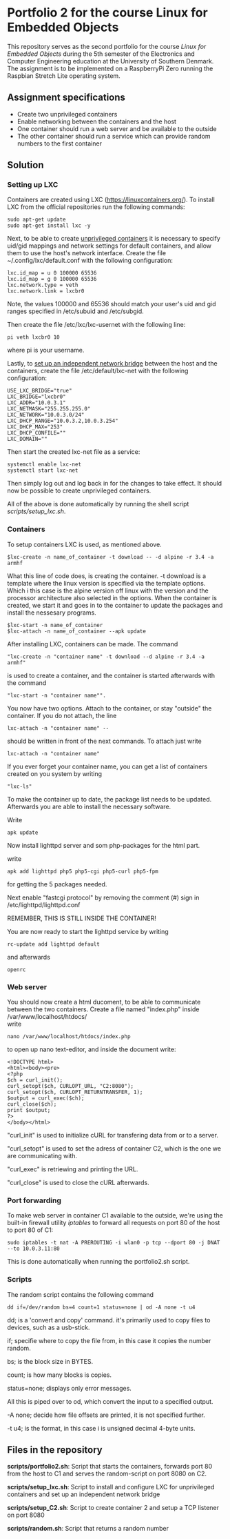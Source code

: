 # Portfolio 2 for the course Linux for Embedded Objects
This repository serves as the second portfolio for the course *Linux for Embedded Objects* during the 5th semester of the Electronics and Computer Engineering education at the University of Southern Denmark.
The assignment is to be implemented on a RaspberryPi Zero running the Raspbian Stretch Lite operating system.

## Assignment specifications
* Create two unprivileged containers
* Enable networking between the containers and the host
* One container should run a web server and be available to the outside
* The other container should run a service which can provide random numbers to the first container

## Solution

### Setting up LXC
Containers are created using LXC (https://linuxcontainers.org/). To install LXC from the official repositories run the following commands:

```
sudo apt-get update
sudo apt-get install lxc -y
```

Next, to be able to create [unprivileged containers](https://help.ubuntu.com/lts/serverguide/lxc.html) it is necessary to specify uid/gid mappings and network settings for default containers, and allow them to use the host's network interface. Create the file ~/.config/lxc/default.conf with the following configuration:

```
lxc.id_map = u 0 100000 65536
lxc.id_map = g 0 100000 65536
lxc.network.type = veth
lxc.network.link = lxcbr0
```

Note, the values 100000 and 65536 should match your user's uid and gid ranges specified in /etc/subuid and /etc/subgid.

Then create the file /etc/lxc/lxc-usernet with the following line:

```
pi veth lxcbr0 10
```

where pi is your username.

Lastly, to [set up an independent network bridge](https://wiki.debian.org/LXC/SimpleBridge) between the host and the containers, create the file /etc/default/lxc-net with the following configuration:

```
USE_LXC_BRIDGE="true"
LXC_BRIDGE="lxcbr0"
LXC_ADDR="10.0.3.1"
LXC_NETMASK="255.255.255.0"
LXC_NETWORK="10.0.3.0/24"
LXC_DHCP_RANGE="10.0.3.2,10.0.3.254"
LXC_DHCP_MAX="253"
LXC_DHCP_CONFILE=""
LXC_DOMAIN=""
```
Then start the created lxc-net file as a service:

```
systemctl enable lxc-net
systemctl start lxc-net
```

Then simply log out and log back in for the changes to take effect. It should now be possible to create unprivileged containers.

All of the above is done automatically by running the shell script *scripts/setup_lxc.sh*.

### Containers
To setup containers LXC is used, as mentioned above. 
```
$lxc-create -n name_of_container -t download -- -d alpine -r 3.4 -a armhf
```
What this line of code does, is creating the container. -t download is a template where the linux version is specified via the template options. Which i this case is the alpine version off linux with the version and the processor architecture also selected in the options.
When the container is created, we start it and goes in to the container to update the packages and install the nessesary programs.
```
$lxc-start -n name_of_container
$lxc-attach -n name_of_container --apk update
```

After installing LXC, containers can be made. 
The command 
```
"lxc-create -n "container name" -t download --d alpine -r 3.4 -a armhf" 
```
is used to create a container, and the container is started afterwards with the command 
```
"lxc-start -n "container name"".
```
You now have two options. Attach to the container, or stay "outside" the container.
If you do not attach, the line 
```
lxc-attach -n "container name" --
```
should be written in front of the next commands.
To attach just write 
```
lxc-attach -n "container name"
```
If you ever forget your container name, you can get a list of containers created on you system by writing 
```
"lxc-ls"
```
To make the container up to date, the package list needs to be updated.
Afterwards you are able to install the necessary software.

Write 
```
apk update
```
Now install lighttpd server and som php-packages for the html part.

write 
```
apk add lighttpd php5 php5-cgi php5-curl php5-fpm 
```
for getting the 5 packages needed.

Next enable "fastcgi protocol" by removing the comment (#) sign in /etc/lighttpd/lighttpd.conf

REMEMBER, THIS IS STILL INSIDE THE CONTAINER!

You are now ready to start the lighttpd service by writing 
```
rc-update add lighttpd default 
```
and afterwards 
```
openrc
```

### Web server

You should now create a html ducoment, to be able to communicate between the two containers.
Create a file named "index.php" inside /var/www/localhost/htdocs/  
write
```
nano /var/www/localhost/htdocs/index.php
```
to open up nano text-editor, and inside the document write:

```
<!DOCTYPE html>
<html><body><pre>
<?php 
$ch = curl_init(); 
curl_setopt($ch, CURLOPT_URL, "C2:8080"); 
curl_setopt($ch, CURLOPT_RETURNTRANSFER, 1); 
$output = curl_exec($ch);
curl_close($ch);
print $output;
?>
</body></html>
```

"curl_init" is used to initialize cURL for transfering data from or to a server.

"curl_setopt" is used to set the adress of container C2, which is the one we are communicating with.

"curl_exec" is retriewing and printing the URL.

"curl_close" is used to close the cURL afterwards.


### Port forwarding
To make web server in container C1 available to the outside, we're using the built-in firewall utility *iptables* to forward all requests on port 80 of the host to port 80 of C1:

```
sudo iptables -t nat -A PREROUTING -i wlan0 -p tcp --dport 80 -j DNAT --to 10.0.3.11:80
```

This is done automatically when running the portfolio2.sh script.

### Scripts
The random script contains the following command

```
dd if=/dev/random bs=4 count=1 status=none | od -A none -t u4
```
dd; is a 'convert and copy' command. it's primarily used to copy files to devices, such as a usb-stick.

if; specifie where to copy the file from, in this case it copies the number random.

bs; is the block size in BYTES.

count; is how many blocks is copies.

status=none; displays only error messages.

All this is piped over to od, which convert the input to a specified output.

-A none; decide how file offsets are printed, it is not specified further.

-t u4; is the format, in this case i is unsigned decimal 4-byte units.

## Files in the repository
**scripts/portfolio2.sh**: Script that starts the containers, forwards port 80 from the host to C1 and serves the random-script on port 8080 on C2.

**scripts/setup_lxc.sh**: Script to install and configure LXC for unprivileged containers and set up an independent network bridge

**scripts/setup_C2.sh**: Script to create container 2 and setup a TCP listener on port 8080

**scripts/random.sh**: Script that returns a random number
